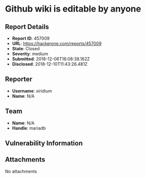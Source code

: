 # Github wiki is editable by anyone

## Report Details
- **Report ID**: 457009
- **URL**: https://hackerone.com/reports/457009
- **State**: Closed
- **Severity**: medium
- **Submitted**: 2018-12-06T18:08:38.162Z
- **Disclosed**: 2018-12-10T11:43:26.481Z

## Reporter
- **Username**: xiridium
- **Name**: N/A

## Team
- **Name**: N/A
- **Handle**: mariadb

## Vulnerability Information


## Attachments
No attachments

